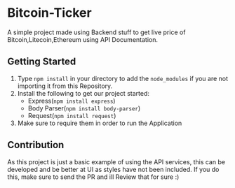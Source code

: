 # Bitcoin-Ticker
A simple project made using Backend stuff to get live price of Bitcoin,Litecoin,Ethereum using API Documentation.

## Getting Started
1) Type `npm install` in your directory to add the `node_modules` if you are not importing it from this Repository.
2) Install the following to get our project started:
  	- Express(`npm install express`)
    - Body Parser(`npm install body-parser`)
    - Request(`npm install request`)
3) Make sure to require them in order to run the Application

## Contribution
As this project is just a basic example of using the API services, this can be developed and be better at UI as styles have not been included.
If you do this, make sure to send the PR and ill Review that for sure :)
